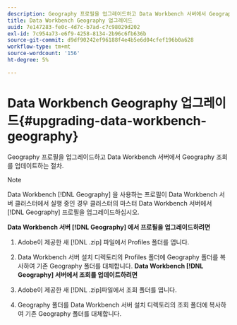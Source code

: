 ```yaml
---
description: Geography 프로필을 업그레이드하고 Data Workbench 서버에서 Geography 조회를 업데이트하는 절차.
title: Data Workbench Geography 업그레이드
uuid: 7e147283-fe0c-4d7c-b7ad-c7c98029d202
exl-id: 7c954a73-e6f9-4258-8134-2b96c6fb636b
source-git-commit: d9df90242ef96188f4e4b5e6d04cfef196b0a628
workflow-type: tm+mt
source-wordcount: '156'
ht-degree: 5%

---
```


# Data Workbench Geography 업그레이드{#upgrading-data-workbench-geography}

Geography 프로필을 업그레이드하고 Data Workbench 서버에서 Geography 조회를 업데이트하는 절차.

>[!NOTE]
>
>Data Workbench [!DNL Geography] 을 사용하는 프로필이 Data Workbench 서버 클러스터에서 실행 중인 경우 클러스터의 마스터 Data Workbench 서버에서 [!DNL Geography] 프로필을 업그레이드하십시오.

**Data Workbench 서버 [!DNL Geography] 에서 프로필을 업그레이드하려면**

1. Adobe이 제공한 새 [!DNL .zip] 파일에서 Profiles 폴더를 엽니다.
1. Data Workbench 서버 설치 디렉토리의 Profiles 폴더에 Geography 폴더를 복사하여 기존 Geography 폴더를 대체합니다.
   **Data Workbench  [!DNL Geography] 서버에서 조회를 업데이트하려면**

1. Adobe이 제공한 새 [!DNL .zip]파일에서 조회 폴더를 엽니다.
1. Geography 폴더를 Data Workbench 서버 설치 디렉토리의 조회 폴더에 복사하여 기존 Geography 폴더를 대체합니다.
